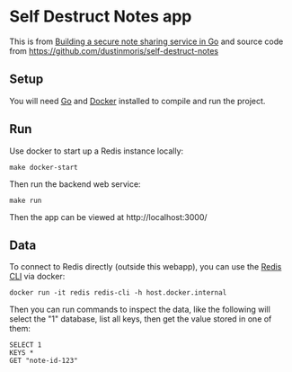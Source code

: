 # Self Destruct Notes app

This is from [Building a secure note sharing service in Go](https://dusted.codes/building-a-secure-note-sharing-service-in-go)
and source code from https://github.com/dustinmoris/self-destruct-notes

## Setup

You will need [Go](https://go.dev/dl/) and [Docker](https://www.docker.com/) installed to compile and run the project.

## Run

Use docker to start up a Redis instance locally:
```shell
make docker-start
```

Then run the backend web service:
```shell
make run
```

Then the app can be viewed at http://localhost:3000/

## Data

To connect to Redis directly (outside this webapp), you can use the [Redis CLI](https://redis.io/docs/manual/cli/) via docker:
```shell
docker run -it redis redis-cli -h host.docker.internal
```

Then you can run commands to inspect the data, like the following will select the "1" database, list all keys, then get the value stored in one of them:
```shell
SELECT 1
KEYS *
GET "note-id-123"
```

